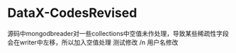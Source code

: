 # DataX-CodesRevised
源码中mongodbreader对一些collections中空值未作处理，导致某些稀疏性字段会在writer中左移，所以加入空值处理
测试修改
/n 用户名修改
